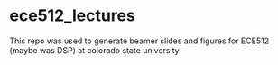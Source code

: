 # ece512_lectures
This repo was used to generate beamer slides and figures for ECE512 (maybe was DSP) at colorado state university
